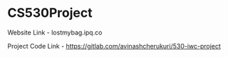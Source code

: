 # CS530Project

Website Link - lostmybag.ipq.co

Project Code Link - https://gitlab.com/avinashcherukuri/530-iwc-project